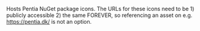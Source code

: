 Hosts Pentia NuGet package icons. The URLs for these icons need to be 1) publicly accessible 2) the same FOREVER, so referencing an asset on e.g. https://pentia.dk/ is not an option.
